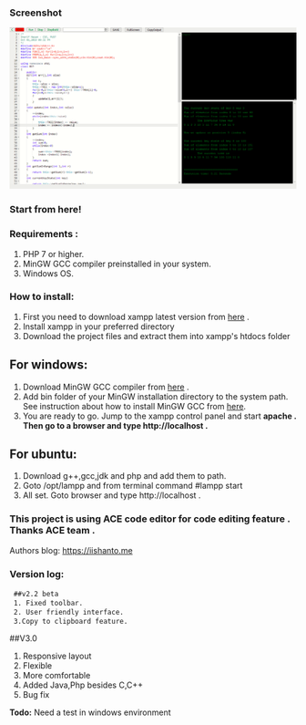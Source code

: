 ### Screenshot
![screenshot](https://github.com/me-sharif-hasan/SDK-9_The-open-source-c-c-plus-plus-web-ide-using-php-and-javascript/raw/master/Screenshotv2.2beta.png)
### Start from here!

### Requirements :

1.  PHP 7 or higher.
2.  MinGW GCC compiler preinstalled in your system.
3.  Windows OS.

### How to install:

1.  First you need to download xampp latest version from [here](https://www.apachefriends.org/download.html) .
2.  Install xampp in your preferred directory
3.  Download the project files and extract them into xampp's htdocs folder
  ## For windows:
  1. Download MinGW GCC compiler from [here](https://osdn.net/projects/mingw/releases/) .
  2.  Add bin folder of your MinGW installation directory to the system path. See instruction about how to install MinGW GCC from [here](http://www.mingw.org/wiki/Getting_Started).
  3.  You are ready to go. Jump to the xampp control panel and start **apache **. Then go to a browser and type http://localhost .****
  ## For ubuntu:
  1. Download g++,gcc,jdk and php and add them to path.
  2. Goto /opt/lampp and from terminal command #lampp start
  3. All set. Goto browser and type http://localhost
.
### This project is using ACE code editor for code editing feature . Thanks ACE team .

Authors blog: https://iishanto.me


### Version log:
	 ##v2.2 beta
	 1. Fixed toolbar.
	 2. User friendly interface.
	 3.Copy to clipboard feature.
   ##V3.0
   1. Responsive layout
   2. Flexible
   3. More comfortable
   4. Added Java,Php besides C,C++
   5. Bug fix
   
 **Todo:** Need a test in windows environment
